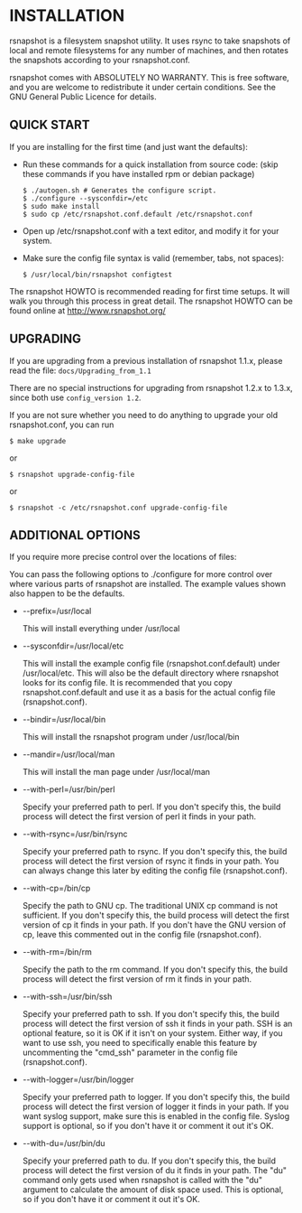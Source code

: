 # INSTALLATION

rsnapshot is a filesystem snapshot utility. It uses rsync to take
snapshots of local and remote filesystems for any number of machines,
and then rotates the snapshots according to your rsnapshot.conf.

rsnapshot comes with ABSOLUTELY NO WARRANTY.  This is free software,
and you are welcome to redistribute it under certain conditions.
See the GNU General Public Licence for details.

## QUICK START

If you are installing for the first time (and just want the defaults):

*   Run these commands for a quick installation from source code:
    (skip these commands if you have installed rpm or debian package)

        $ ./autogen.sh # Generates the configure script.
        $ ./configure --sysconfdir=/etc
        $ sudo make install
        $ sudo cp /etc/rsnapshot.conf.default /etc/rsnapshot.conf

*   Open up /etc/rsnapshot.conf with a text editor, and modify it for your system.

*   Make sure the config file syntax is valid (remember, tabs, not spaces):

        $ /usr/local/bin/rsnapshot configtest

The rsnapshot HOWTO is recommended reading for first time setups. It will
walk you through this process in great detail. The rsnapshot HOWTO can be
found online at http://www.rsnapshot.org/

## UPGRADING

If you are upgrading from a previous installation of rsnapshot 1.1.x,
please read the file: `docs/Upgrading_from_1.1`

There are no special instructions for upgrading from rsnapshot 1.2.x to
1.3.x, since both use `config_version 1.2`.

If you are not sure whether you need to do anything to upgrade your
old rsnapshot.conf, you can run

    $ make upgrade
or

    $ rsnapshot upgrade-config-file

or

    $ rsnapshot -c /etc/rsnapshot.conf upgrade-config-file

## ADDITIONAL OPTIONS

If you require more precise control over the locations of files:

You can pass the following options to ./configure for more control
over where various parts of rsnapshot are installed. The example
values shown also happen to be the defaults.

*   --prefix=/usr/local

    This will install everything under /usr/local

*   --sysconfdir=/usr/local/etc

    This will install the example config file
    (rsnapshot.conf.default) under /usr/local/etc. This will also be
    the default directory where rsnapshot looks for its config file.
    It is recommended that you copy rsnapshot.conf.default and use it
    as a basis for the actual config file (rsnapshot.conf).

*   --bindir=/usr/local/bin

    This will install the rsnapshot program under /usr/local/bin

*   --mandir=/usr/local/man

    This will install the man page under /usr/local/man

*   --with-perl=/usr/bin/perl

    Specify your preferred path to perl. If you don't specify
    this, the build process will detect the first version of perl
    it finds in your path.

*   --with-rsync=/usr/bin/rsync

    Specify your preferred path to rsync. If you don't specify
    this, the build process will detect the first version of rsync
    it finds in your path. You can always change this later by
    editing the config file (rsnapshot.conf).

*   --with-cp=/bin/cp

    Specify the path to GNU cp. The traditional UNIX cp command
    is not sufficient. If you don't specify this, the build process
    will detect the first version of cp it finds in your path.
    If you don't have the GNU version of cp, leave this commented
    out in the config file (rsnapshot.conf).

*   --with-rm=/bin/rm

    Specify the path to the rm command. If you don't specify this,
    the build process will detect the first version of rm it finds
    in your path.

*   --with-ssh=/usr/bin/ssh

    Specify your preferred path to ssh. If you don't specify this,
    the build process will detect the first version of ssh it
    finds in your path. SSH is an optional feature, so it is OK if
    it isn't on your system. Either way, if you want to use ssh,
    you need to specifically enable this feature by uncommenting
    the "cmd_ssh" parameter in the config file (rsnapshot.conf).

*   --with-logger=/usr/bin/logger

    Specify your preferred path to logger. If you don't specify
    this, the build process will detect the first version of
    logger it finds in your path. If you want syslog support,
    make sure this is enabled in the config file. Syslog support
    is optional, so if you don't have it or comment it out it's OK.

*   --with-du=/usr/bin/du

    Specify your preferred path to du. If you don't specify
    this, the build process will detect the first version of
    du it finds in your path. The "du" command only gets used
    when rsnapshot is called with the "du" argument to calculate
    the amount of disk space used. This is optional, so if you
    don't have it or comment it out it's OK.
